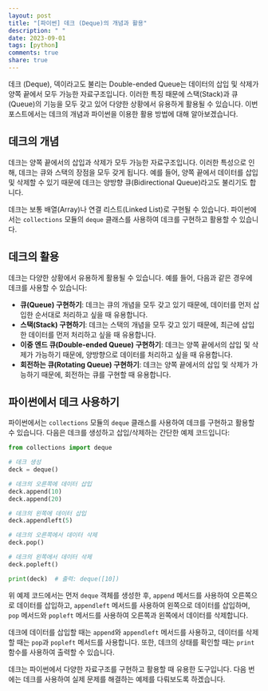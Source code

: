 ```yaml
---
layout: post
title: "[파이썬] 데크 (Deque)의 개념과 활용"
description: " "
date: 2023-09-01
tags: [python]
comments: true
share: true
---
```


데크 (Deque), 덱이라고도 불리는 Double-ended Queue는 데이터의 삽입 및 삭제가 양쪽 끝에서 모두 가능한 자료구조입니다. 이러한 특징 때문에 스택(Stack)과 큐(Queue)의 기능을 모두 갖고 있어 다양한 상황에서 유용하게 활용될 수 있습니다. 이번 포스트에서는 데크의 개념과 파이썬을 이용한 활용 방법에 대해 알아보겠습니다.

## 데크의 개념

데크는 양쪽 끝에서의 삽입과 삭제가 모두 가능한 자료구조입니다. 이러한 특성으로 인해, 데크는 큐와 스택의 장점을 모두 갖게 됩니다. 예를 들어, 양쪽 끝에서 데이터를 삽입 및 삭제할 수 있기 때문에 데크는 양방향 큐(Bidirectional Queue)라고도 불리기도 합니다.

데크는 보통 배열(Array)나 연결 리스트(Linked List)로 구현될 수 있습니다. 파이썬에서는 `collections` 모듈의 `deque` 클래스를 사용하여 데크를 구현하고 활용할 수 있습니다.

## 데크의 활용

데크는 다양한 상황에서 유용하게 활용될 수 있습니다. 예를 들어, 다음과 같은 경우에 데크를 사용할 수 있습니다:

- **큐(Queue) 구현하기**: 데크는 큐의 개념을 모두 갖고 있기 때문에, 데이터를 먼저 삽입한 순서대로 처리하고 싶을 때 유용합니다.
- **스택(Stack) 구현하기**: 데크는 스택의 개념을 모두 갖고 있기 때문에, 최근에 삽입한 데이터를 먼저 처리하고 싶을 때 유용합니다.
- **이중 엔드 큐(Double-ended Queue) 구현하기**: 데크는 양쪽 끝에서의 삽입 및 삭제가 가능하기 때문에, 양방향으로 데이터를 처리하고 싶을 때 유용합니다.
- **회전하는 큐(Rotating Queue) 구현하기**: 데크는 양쪽 끝에서의 삽입 및 삭제가 가능하기 때문에, 회전하는 큐를 구현할 때 유용합니다.

## 파이썬에서 데크 사용하기

파이썬에서는 `collections` 모듈의 `deque` 클래스를 사용하여 데크를 구현하고 활용할 수 있습니다. 다음은 데크를 생성하고 삽입/삭제하는 간단한 예제 코드입니다:

```python
from collections import deque

# 데크 생성
deck = deque()

# 데크의 오른쪽에 데이터 삽입
deck.append(10)
deck.append(20)

# 데크의 왼쪽에 데이터 삽입
deck.appendleft(5)

# 데크의 오른쪽에서 데이터 삭제
deck.pop()

# 데크의 왼쪽에서 데이터 삭제
deck.popleft()

print(deck)  # 출력: deque([10])
```

위 예제 코드에서는 먼저 `deque` 객체를 생성한 후, `append` 메서드를 사용하여 오른쪽으로 데이터를 삽입하고, `appendleft` 메서드를 사용하여 왼쪽으로 데이터를 삽입하며, `pop` 메서드와 `popleft` 메서드를 사용하여 오른쪽과 왼쪽에서 데이터를 삭제합니다.

데크에 데이터를 삽입할 때는 `append`와 `appendleft` 메서드를 사용하고, 데이터를 삭제할 때는 `pop`과 `popleft` 메서드를 사용합니다. 또한, 데크의 상태를 확인할 때는 `print` 함수를 사용하여 출력할 수 있습니다.

데크는 파이썬에서 다양한 자료구조를 구현하고 활용할 때 유용한 도구입니다. 다음 번에는 데크를 사용하여 실제 문제를 해결하는 예제를 다뤄보도록 하겠습니다.